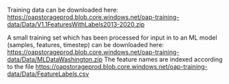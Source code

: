Training data can be downloaded here:
https://oapstorageprod.blob.core.windows.net/oap-training-data/Data/V1.1FeaturesWithLabels2013-2020.zip

A small training set which has been processed for input in to an ML model (samples, features, timestep) can be downloaded here: https://oapstorageprod.blob.core.windows.net/oap-training-data/Data/MLDataWashington.zip The feature names are indexed according to the file https://oapstorageprod.blob.core.windows.net/oap-training-data/Data/FeatureLabels.csv